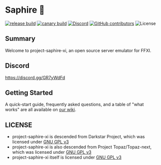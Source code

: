 # Saphire 💎

[![release build](https://img.shields.io/github/workflow/status/project-saphire-xi/saphire/build/release?label=release)](https://github.com/topaz-next/topaz/actions?query=workflow%3Abuild+branch%3Arelease)
[![canary build](https://img.shields.io/github/workflow/status/project-saphire-xi/saphire/build/canary?label=canary)](https://github.com/topaz-next/topaz/actions?query=workflow%3Abuild+branch%3Acanary)
[![Discord](https://img.shields.io/discord/821082565065834506.svg?label=discord&logo=discord)](https://discord.gg/YvM9mDHGKb)
[![GitHub contributors](https://img.shields.io/github/contributors/project-saphire-xi/saphire.svg)](https://GitHub.com/project-saphire-xi/graphs/contributors/)
![License](https://img.shields.io/github/license/topaz-next/topaz)

## Summary
Welcome to project-saphire-xi, an open source server emulator for FFXI.

## Discord
https://discord.gg/GR7yWdFd

## Getting Started

A quick-start guide, frequently asked questions, and a table of "what works" are all available on [our wiki](https://github.com/project-saphire-xi/saphire/wiki).

## LICENSE

- project-saphire-xi is descended from Darkstar Project, which was licensed under [GNU GPL v3](https://github.com/topaz-next/topaz/blob/release/LICENSE)
- project-saphire-xi is also descended from Project Topaz/Topaz-next, which was licensed under [GNU GPL v3](https://github.com/topaz-next/topaz/blob/release/LICENSE)
- project-saphire-xi itself is licensed under [GNU GPL v3](https://github.com/project-saphire-xi/saphire/blob/release/LICENSE)
